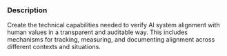 ### Description

Create the technical capabilities needed to verify AI system alignment with human values in a transparent and auditable way. This includes mechanisms for tracking, measuring, and documenting alignment across different contexts and situations.
